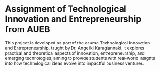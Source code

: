 # Assignment of Technological Innovation and Entrepreneurship from AUEB
This project is developed as part of the course Technological Innovation and Entrepreneurship, taught by Dr. Angeliki Karagiannaki. It explores practical and theoretical aspects of innovation, entrepreneurship, and emerging technologies, aiming to provide students with real-world insights into how technological ideas evolve into impactful business ventures. 
